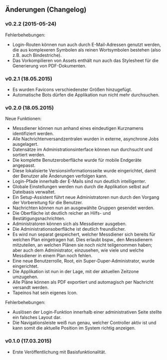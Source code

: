 ## Änderungen (Changelog)

### v0.2.2 (2015-05-24)
Fehlerbehebungen:

* Login-Routen können nun auch durch E-Mail-Adressen genutzt werden, die aus komplexeren Symbolen als reinen Wortsymbolen bestehen (also z.B. auch Bindestriche).
* Das Vorkompilieren von Assets enthält nun auch das Stylesheet für die Generierung von PDF-Dokumenten.

### v0.2.1 (18.05.2015)
* Es wurden Favicons verschiedenster Größen hinzugefügt.
* Automatische Bots dürfen die Applikation nun nicht mehr durchsuchen.

### v0.2.0 (18.05.2015)
Neue Funktionen:

* Messdiener können nun anhand eines eindeutigen Kurznamens identifiziert werden.
* Alle Nachrichtenversandzentralen wurden in externe, asynchrone Jobs ausgelagert.
* Datensätze im Administrationsinterface können nun durchsucht und sortiert werden.
* Die komplette Benutzeroberfläche wurde für mobile Endgeräte angepasst.
* Diese lokalisierte Versionsinformationsseite wurde eingerichtet, damit der Benutzer alle Änderungen verfolgen kann.
* Login-Pfade innerhalb der E-Mails sind nun deutlich intelligenter.
* Globale Einstellungen werden nun durch die Applikation selbst auf Dateibasis verwaltet.
* Ein Setup-Assistent führt neue Administratoren nun durch den Vorgang der Vorbereitung für die Benutzer.
* Nachrichten können nun an ausgewählte Gruppen gesendet werden.
* Die Oberfläche ist deutlich reicher an Hilfs- und Bestätigungsnachrichten.
* Administratoren können sich als Messdiener ausgeben.
* Die Administrationsoberfläche ist deutlich freundlicher.
* Es wird nun separat gespeichert, welcher Messdiener sich bereits für welchen Plan eingetragen hat. Dies erlaubt bspw., den Messdienern mitzuteilen, an welchen Plänen sie noch nicht teilgenommen haben; aber auch dem Administrator, einzusehen, wie viele und welche Messdiener in einem Plan noch fehlen.
* Eine neue Benutzerrolle, Root, ein Super-Duper-Administrator, wurde eingerichtet.
* Die Applikation ist nun in der Lage, mit der aktuellen Zeitzone umzugehen.
* Alle Pläne können als PDF exportiert und automagisch per Nachricht versandt werden.
* Tapeinos hat sein eigenes Icon.

Fehlerbehebungen:

* Auslösen der Login-Funktion innerhalb einer administrativen Seite stellte ein falsches Layout dar.
* Die Navigationsleiste weiß nun genau, welcher Controller aktiv ist und kann somit die aktuelle Position im System richtig anzeigen.

### v0.1.0 (17.03.2015)
* Erste Veröffentlichung mit Basisfunktionalität.
